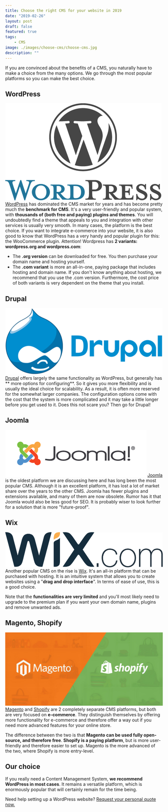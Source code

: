```yaml
---
title: Choose the right CMS for your website in 2019
date: "2019-02-26"
layout: post
draft: false
featured: true
tags:
    - CMS
image: ./images/choose-cms/choose-cms.jpg
description: ""
---
```


If you are convinced about the benefits of a CMS, you naturally have to make a choice from the many options. We go through the most popular platforms so you can make the best choice.

## WordPress

![wordpress-logo](./images/choose-cms/wordpress-logo.png)
<a href="https://wordpress.org" target="_blank">WordPress</a> has dominated the CMS market for years and has become pretty much the **benchmark for CMS**. It's a very user-friendly and popular system, with **thousands of (both free and paying) plugins and themes**. You will undoubtedly find a theme that appeals to you and integration with other services is usually very smooth. In many cases, the platform is the best choice. If you want to integrate e-commerce into your website, it is also good to know that WordPress has a very handy and popular plugin for this: the WooCommerce plugin.
Attention! Wordpress has **2 variants: wordpress.org and wordpress.com**:

-   The **.org version** can be downloaded for free. You then purchase your domain name and hosting yourself.
-   The **.com variant** is more an all-in-one, paying package that includes hosting and domain name. If you don't know anything about hosting, we recommend that you use the .com version. Furthermore, the cost price of both variants is very dependent on the theme that you install.

## Drupal

![Drupal logo](./images/choose-cms/drupal_logo.png)
<a href="https://www.drupal.org" target="_blank">Drupal</a> offers largely the same functionality as WordPress, but generally has ** more options for configuring**. So it gives you more flexibility and is usually the ideal choice for scalability. As a result, it is often more reserved for the somewhat larger companies. The configuration options come with the cost that the system is more complicated and it may take a little longer before you get used to it. Does this not scare you? Then go for Drupal!

## Joomla

![Joomla logo](./images/choose-cms/joomla_logo.png)
<a href="https://www.joomla.org" target="_blank">Joomla</a> is the oldest platform we are discussing here and has long been the most popular CMS. Although it is an excellent platform, it has lost a lot of market share over the years to the other CMS. Joomla has fewer plugins and extensions available, and many of them are now obsolete.
Rumor has it that Joomla would also be less good for SEO. It is probably wiser to look further for a solution that is more "future-proof".

## Wix

![Wix logo](./images/choose-cms/wix_logo.png)
Another popular CMS on the rise is <a href="https://www.wix.com/" target="_blank">Wix</a>. It's an all-in platform that can be purchased with hosting. It is an intuitive system that allows you to create websites using a "**drag and drop interface**". In terms of ease of use, this is a good choice.

Note that the **functionalities are very limited** and you'll most likely need to upgrade to the premium plan if you want your own domain name, plugins and remove unwanted ads.

## Magento, Shopify

![magento-shopify](./images/choose-cms/magento-shopify.jpg)
<a href="https://magento.com/" target="_blank">Magento</a> and <a href="https://www.shopify.com/" target="_blank">Shopify</a> are 2 completely separate CMS platforms, but both are very focused on **e-commerce**. They distinguish themselves by offering more functionality for e-commerce and therefore offer a way out if you need more advanced features for your online store.

The difference between the two is that **Magento can be used fully open-source, and therefore free**. **Shopify is a paying platform**, but is more user-friendly and therefore easier to set up. Magento is the more advanced of the two, where Shopify is more entry-level.

## Our choice

If you really need a Content Management System, **we recommend WordPress in most cases**. It remains a versatile platform, which is enormously popular that will certainly remain for the time being.

Need help setting up a WordPress website?
[Request your personal quote now.](/contact "Request your quote")
